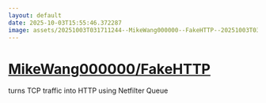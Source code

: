 ```yaml
---
layout: default
date: 2025-10-03T15:55:46.372287
image: assets/20251003T031711244--MikeWang000000--FakeHTTP--20251003T031941131--cropped.png
---
```


# [MikeWang000000/FakeHTTP](https://github.com/MikeWang000000/FakeHTTP)

turns TCP traffic into HTTP using Netfilter Queue
